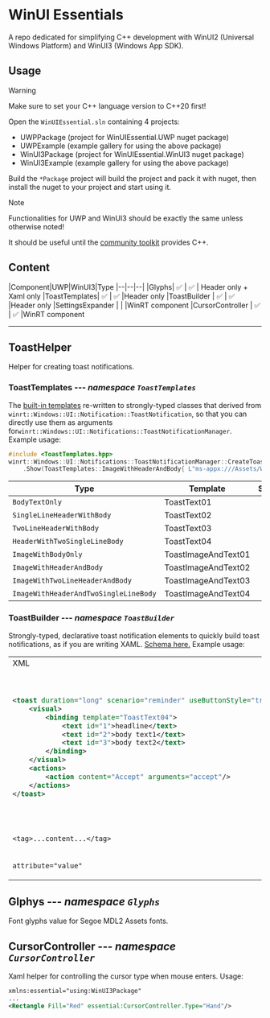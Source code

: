 # WinUI Essentials
A repo dedicated for simplifying C++ development with WinUI2 (Universal Windows Platform) and WinUI3 (Windows App SDK).

## Usage
> [!WARNING]
> Make sure to set your C++ language version to C++20 first!

Open the `WinUIEssential.sln` containing 4 projects:
- UWPPackage (project for WinUIEssential.UWP nuget package)
- UWPExample (example gallery for using the above package)
- WinUI3Package (project for WinUIEssential.WinUI3 nuget package)
- WinUI3Example (example gallery for using the above package)

Build the `*Package` project will build the project and pack it with nuget, then install the nuget to your project and start using it.

> [!NOTE]
> Functionalities for UWP and WinUI3 should be exactly the same unless otherwise noted!

It should be useful until the [community toolkit](https://github.com/CommunityToolkit/WindowsCommunityToolkit) provides C++.

## Content
|Component|UWP|WinUI3|Type
|--|--|--|
|Glyphs| :white_check_mark: | :white_check_mark: | Header only + Xaml only
|ToastTemplates| :white_check_mark: | :white_check_mark: |Header only
|ToastBuilder | :white_check_mark: | :white_check_mark: |Header only
|SettingsExpander |  | |WinRT component
|CursorController | :white_check_mark: | :white_check_mark: |WinRT component

---
## ToastHelper
Helper for creating toast notifications.

### ToastTemplates --- *namespace `ToastTemplates`*
The [built-in templates](https://learn.microsoft.com/en-us/uwp/api/windows.ui.notifications.toasttemplatetype?view=winrt-22621) re-written to strongly-typed classes that derived from `winrt::Windows::UI::Notification::ToastNotification`, so that you can directly use them as arguments for`winrt::Windows::UI::Notifications::ToastNotificationManager`. Example usage:
```cpp
#include <ToastTemplates.hpp>
winrt::Windows::UI::Notifications::ToastNotificationManager::CreateToastNotifier()
    .Show(ToastTemplates::ImageWithHeaderAndBody{ L"ms-appx:///Assets/Windows 11.png", L"Header", L"body" });
```

|Type|Template|Sample|
|--|--|--|
|`BodyTextOnly`|ToastText01|
|`SingleLineHeaderWithBody`|ToastText02|
|`TwoLineHeaderWithBody`|ToastText03|
|`HeaderWithTwoSingleLineBody`|ToastText04|
|`ImageWithBodyOnly`|ToastImageAndText01|
|`ImageWithHeaderAndBody`|ToastImageAndText02|
|`ImageWithTwoLineHeaderAndBody`|ToastImageAndText03|
|`ImageWithHeaderAndTwoSingleLineBody`|ToastImageAndText04|

### ToastBuilder --- *namespace `ToastBuilder`*
Strongly-typed, declarative toast notification elements to quickly build toast notifications, as if you are writing XAML. [Schema here.](https://learn.microsoft.com/en-us/uwp/schemas/tiles/toastschema/root-elements) 
Example usage:
<table>
<tr>
    <td>XML</td> <td>C++</td>
<tr>
<tr>
<td>

```xml
<toast duration="long" scenario="reminder" useButtonStyle="true">
    <visual>
        <binding template="ToastText04">
            <text id="1">headline</text>
            <text id="2">body text1</text>
            <text id="3">body text2</text>
        </binding>
    </visual>
    <actions>
        <action content="Accept" arguments="accept"/>
    </actions>
</toast>
```
</td>
<td>

```cpp
Toast().Duration(Long).Scenario(Reminder).UseButtonStyle(true)
(
    Visual()
    (
        Binding().Template(L"ToastText04")
        (
            Text().Id(1)(L"headline"),
            Text().Id(2)(L"body text1"),
            Text().Id(3)(L"body text2")
        )
    ),
    Actions()
    (
        Action().Content(L"Accept").Arguments(L"accept")
    )
)
```

</td>
</tr>
<tr>
<td>

`<tag>...content...</tag>`

</td>
<td>

`Tag()(...content...)`

</td>
</tr>
<tr>
<td>

`attribute="value"`

</td>
<td>

`.Attribute(value)`

</td>
</tr>
<table>

## Glphys --- *namespace `Glyphs`*
Font glyphs value for Segoe MDL2 Assets fonts.

## CursorController --- *namespace `CursorController`*
Xaml helper for controlling the cursor type when mouse enters. Usage:
```xml
xmlns:essential="using:WinUI3Package"
...
<Rectangle Fill="Red" essential:CursorController.Type="Hand"/>
```